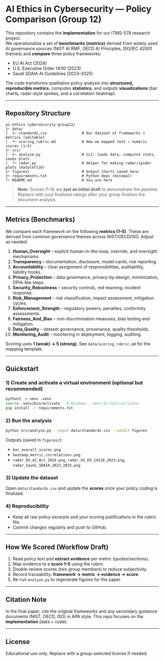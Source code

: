# AI Ethics in Cybersecurity — Policy Comparison (Group 12)

This repository contains the **implementation** for our ITMS-578 research project.  
We operationalize a set of **benchmarks (metrics)** derived from widely used AI governance sources (NIST AI RMF, OECD AI Principles, ISO/IEC 42001 themes) and **compare** three policy frameworks:

- EU AI Act (2024)
- U.S. Executive Order 14110 (2023)
- Saudi SDAIA AI Guidelines (2023–2025)

The code transforms qualitative policy analysis into **structured, reproducible metrics**, computes **statistics**, and outputs **visualizations** (bar charts, radar-style spokes, and a correlation heatmap).

---

## Repository Structure

```
ai-ethics-cybersecurity-group12/
├─ data/
│  ├─ standards.csv                # Our dataset of frameworks × metrics (editable)
│  └─ scoring_rubric.md            # How we mapped text → numeric scores (1–5)
├─ src/
│  ├─ analyze.py                   # CLI: loads data, computes stats, saves plots
│  └─ radar.py                     # Helper for making radar/spider plots (matplotlib)
├─ figures/                        # Output charts saved here
├─ requirements.txt                # Python deps (minimal)
└─ README.md                       # You are here
```

> **Note**: Scores (1–5) are **just an initial draft** to demonstrate the pipeline. Replace with your finalized ratings after your group finishes the document analysis.

---

## Metrics (Benchmarks)

We compare each framework on the following **metrics (1–5)**. These are derived from common governance themes across NIST/OECD/ISO. Adjust as needed:

1. **Human_Oversight** – explicit human-in-the-loop, override, and oversight mechanisms.
2. **Transparency** – documentation, disclosure, model cards, risk reporting.
3. **Accountability** – clear assignment of responsibilities, auditability, liability hooks.
4. **Privacy_Protection** – data governance, privacy-by-design, minimization, DPIA-like steps.
5. **Security_Robustness** – security controls, red-teaming, incident response.
6. **Risk_Management** – risk classification, impact assessment, mitigation cycles.
7. **Enforcement_Strength** – regulatory powers, penalties, conformity assessments.
8. **Fairness_And_Bias** – non-discrimination measures, bias testing and mitigation.
9. **Data_Quality** – dataset governance, provenance, quality thresholds.
10. **Monitoring_Audit** – monitoring in deployment, logging, auditing.

Scoring uses **1 (weak) → 5 (strong)**. See `data/scoring_rubric.md` for the mapping template.

---

## Quickstart

### 1) Create and activate a virtual environment (optional but recommended)

```bash
python3 -m venv .venv
source .venv/bin/activate   # Windows: .venv\Scripts\activate
pip install -r requirements.txt
```

### 2) Run the analysis

```bash
python src/analyze.py --input data/standards.csv --outdir figures
```

Outputs (saved in `figures/`):
- `bar_overall_scores.png`
- `heatmap_metric_correlations.png`
- `radar_EU_AI_Act_2024.png`, `radar_US_EO_14110_2023.png`, `radar_Saudi_SDAIA_2023_2025.png`

### 3) Update the dataset

Open `data/standards.csv` and update the **scores** once your policy coding is finalized.

### 4) Reproducibility

- Keep all raw policy excerpts and your scoring justifications in the rubric file.
- Commit changes regularly and push to GitHub.

---

## How We Scored (Workflow Draft)

1. Read policy text and **extract evidence** per metric (quotes/sections).
2. Map evidence to a **score 1–5** using the rubric.
3. Double-review scores (two group members) to reduce subjectivity.
4. Record traceability: **framework → metric → evidence → score**.
5. Re-run `analyze.py` to regenerate figures for the paper.

---

## Citation Note

In the final paper, cite the original frameworks and any secondary guidance documents (NIST, OECD, ISO) in APA style. This repo focuses on the **implementation** (data + code).

---

## License

Educational use only. Replace with a group-selected license if needed.
